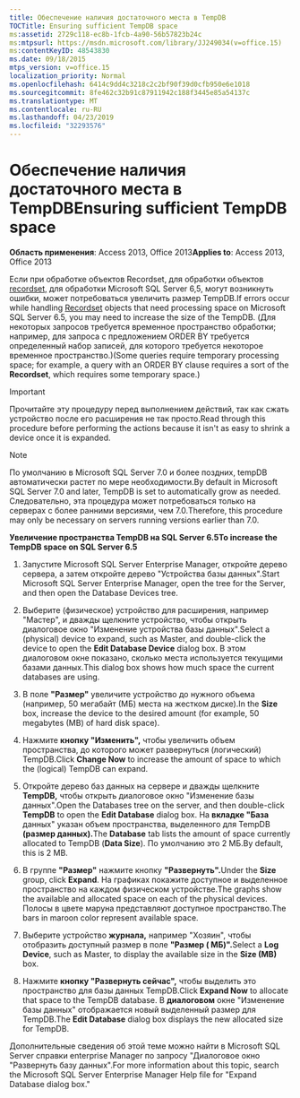 ```yaml
---
title: Обеспечение наличия достаточного места в TempDB
TOCTitle: Ensuring sufficient TempDB space
ms:assetid: 2729c118-ec8b-1fcb-4a90-56b57823b24c
ms:mtpsurl: https://msdn.microsoft.com/library/JJ249034(v=office.15)
ms:contentKeyID: 48543830
ms.date: 09/18/2015
mtps_version: v=office.15
localization_priority: Normal
ms.openlocfilehash: 6414c9dd4c3218c2c2bf90f39d0cfb950e6e1018
ms.sourcegitcommit: 8fe462c32b91c87911942c188f3445e85a54137c
ms.translationtype: MT
ms.contentlocale: ru-RU
ms.lasthandoff: 04/23/2019
ms.locfileid: "32293576"
---
```

# <a name="ensuring-sufficient-tempdb-space"></a><span data-ttu-id="6ae58-102">Обеспечение наличия достаточного места в TempDB</span><span class="sxs-lookup"><span data-stu-id="6ae58-102">Ensuring sufficient TempDB space</span></span>


<span data-ttu-id="6ae58-103">**Область применения**: Access 2013, Office 2013</span><span class="sxs-lookup"><span data-stu-id="6ae58-103">**Applies to**: Access 2013, Office 2013</span></span>

<span data-ttu-id="6ae58-104">Если при обработке объектов Recordset, для обработки объектов [recordset,](recordset-object-ado.md) для обработки Microsoft SQL Server 6,5, могут возникнуть ошибки, может потребоваться увеличить размер TempDB.</span><span class="sxs-lookup"><span data-stu-id="6ae58-104">If errors occur while handling [Recordset](recordset-object-ado.md) objects that need processing space on Microsoft SQL Server 6.5, you may need to increase the size of the TempDB.</span></span> <span data-ttu-id="6ae58-105">(Для некоторых запросов требуется временное пространство обработки; например, для запроса с предложением ORDER BY требуется определенный набор записей, для которого требуется некоторое временное пространство.)</span><span class="sxs-lookup"><span data-stu-id="6ae58-105">(Some queries require temporary processing space; for example, a query with an ORDER BY clause requires a sort of the **Recordset**, which requires some temporary space.)</span></span>

> [!IMPORTANT]
> <span data-ttu-id="6ae58-106">Прочитайте эту процедуру перед выполнением действий, так как сжать устройство после его расширения не так просто.</span><span class="sxs-lookup"><span data-stu-id="6ae58-106">Read through this procedure before performing the actions because it isn't as easy to shrink a device once it is expanded.</span></span>

> [!NOTE]
> <span data-ttu-id="6ae58-107">По умолчанию в Microsoft SQL Server 7.0 и более поздних, tempDB автоматически растет по мере необходимости.</span><span class="sxs-lookup"><span data-stu-id="6ae58-107">By default in Microsoft SQL Server 7.0 and later, TempDB is set to automatically grow as needed.</span></span> <span data-ttu-id="6ae58-108">Следовательно, эта процедура может потребоваться только на серверах с более ранними версиями, чем 7.0.</span><span class="sxs-lookup"><span data-stu-id="6ae58-108">Therefore, this procedure may only be necessary on servers running versions earlier than 7.0.</span></span>



<span data-ttu-id="6ae58-109">**Увеличение пространства TempDB на SQL Server 6.5**</span><span class="sxs-lookup"><span data-stu-id="6ae58-109">**To increase the TempDB space on SQL Server 6.5**</span></span>

1.  <span data-ttu-id="6ae58-110">Запустите Microsoft SQL Server Enterprise Manager, откройте дерево сервера, а затем откройте дерево "Устройства базы данных".</span><span class="sxs-lookup"><span data-stu-id="6ae58-110">Start Microsoft SQL Server Enterprise Manager, open the tree for the Server, and then open the Database Devices tree.</span></span>

2.  <span data-ttu-id="6ae58-111">Выберите (физическое) устройство для расширения, например "Мастер", и  дважды щелкните устройство, чтобы открыть диалоговое окно "Изменение устройства базы данных".</span><span class="sxs-lookup"><span data-stu-id="6ae58-111">Select a (physical) device to expand, such as Master, and double-click the device to open the **Edit Database Device** dialog box.</span></span> <span data-ttu-id="6ae58-112">В этом диалоговом окне показано, сколько места используется текущими базами данных.</span><span class="sxs-lookup"><span data-stu-id="6ae58-112">This dialog box shows how much space the current databases are using.</span></span>

3.  <span data-ttu-id="6ae58-113">В поле **"Размер"** увеличите устройство до нужного объема (например, 50 мегабайт (МБ) места на жестком диске).</span><span class="sxs-lookup"><span data-stu-id="6ae58-113">In the **Size** box, increase the device to the desired amount (for example, 50 megabytes (MB) of hard disk space).</span></span>

4.  <span data-ttu-id="6ae58-114">Нажмите **кнопку "Изменить",** чтобы увеличить объем пространства, до которого может развернуться (логический) TempDB.</span><span class="sxs-lookup"><span data-stu-id="6ae58-114">Click **Change Now** to increase the amount of space to which the (logical) TempDB can expand.</span></span>

5.  <span data-ttu-id="6ae58-115">Откройте дерево баз данных на сервере и дважды щелкните  **TempDB,** чтобы открыть диалоговое окно "Изменение базы данных".</span><span class="sxs-lookup"><span data-stu-id="6ae58-115">Open the Databases tree on the server, and then double-click **TempDB** to open the **Edit Database** dialog box.</span></span> <span data-ttu-id="6ae58-116">На **вкладке "База** данных" указан объем пространства, выделенного для TempDB **(размер данных).**</span><span class="sxs-lookup"><span data-stu-id="6ae58-116">The **Database** tab lists the amount of space currently allocated to TempDB (**Data Size**).</span></span> <span data-ttu-id="6ae58-117">По умолчанию это 2 МБ.</span><span class="sxs-lookup"><span data-stu-id="6ae58-117">By default, this is 2 MB.</span></span>

6.  <span data-ttu-id="6ae58-118">В группе **"Размер"** нажмите кнопку **"Развернуть".**</span><span class="sxs-lookup"><span data-stu-id="6ae58-118">Under the **Size** group, click **Expand**.</span></span> <span data-ttu-id="6ae58-119">На графиках покажите доступное и выделенное пространство на каждом физическом устройстве.</span><span class="sxs-lookup"><span data-stu-id="6ae58-119">The graphs show the available and allocated space on each of the physical devices.</span></span> <span data-ttu-id="6ae58-120">Полосы в цвете маруна представляют доступное пространство.</span><span class="sxs-lookup"><span data-stu-id="6ae58-120">The bars in maroon color represent available space.</span></span>

7.  <span data-ttu-id="6ae58-121">Выберите устройство **журнала,** например "Хозяин", чтобы отобразить доступный размер в поле **"Размер ( МБ)".**</span><span class="sxs-lookup"><span data-stu-id="6ae58-121">Select a **Log Device**, such as Master, to display the available size in the **Size (MB)** box.</span></span>

8.  <span data-ttu-id="6ae58-122">Нажмите **кнопку "Развернуть сейчас",** чтобы выделить это пространство для базы данных TempDB.</span><span class="sxs-lookup"><span data-stu-id="6ae58-122">Click **Expand Now** to allocate that space to the TempDB database.</span></span> <span data-ttu-id="6ae58-123">В **диалоговом** окне "Изменение базы данных" отображается новый выделенный размер для TempDB.</span><span class="sxs-lookup"><span data-stu-id="6ae58-123">The **Edit Database** dialog box displays the new allocated size for TempDB.</span></span>

<span data-ttu-id="6ae58-124">Дополнительные сведения об этой теме можно найти в Microsoft SQL Server справки enterprise Manager по запросу "Диалоговое окно "Развернуть базу данных".</span><span class="sxs-lookup"><span data-stu-id="6ae58-124">For more information about this topic, search the Microsoft SQL Server Enterprise Manager Help file for "Expand Database dialog box."</span></span>

